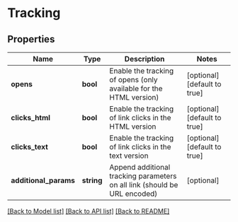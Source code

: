 # Tracking

## Properties
Name | Type | Description | Notes
------------ | ------------- | ------------- | -------------
**opens** | **bool** | Enable the tracking of opens (only available for the HTML version) | [optional] [default to true]
**clicks_html** | **bool** | Enable the tracking of link clicks in the HTML version | [optional] [default to true]
**clicks_text** | **bool** | Enable the tracking of link clicks in the text version | [optional] [default to true]
**additional_params** | **string** | Append additional tracking parameters on all link (should be URL encoded) | [optional] 

[[Back to Model list]](../../README.md#documentation-for-models) [[Back to API list]](../../README.md#documentation-for-api-endpoints) [[Back to README]](../../README.md)


